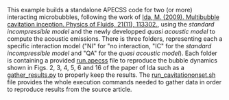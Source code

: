 This example builds a standalone APECSS code for two (or more) interacting microbubbles, following the work of [Ida, M. (2009). Multibubble cavitation inception. Physics of Fluids, 21(11), 113302.](https://doi.org/10.1063/1.3265547), using the _standard incompressible model_ and the newly developped _quasi acoustic model_ to compute the acoustic emissions. There is three folders, representing each a specific interaction model ("NI" for "no interaction, "IC" for the _standard incompressible model_ and "QA" for the _quasi acoustic model_). Each folder is containing a provided [run.apecss](./IC/run.apecss) file to reproduce the bubble dynamics shown in Figs. 2, 3, 4, 5, 6 and 16 of the paper of Ida such as a [gather_results.py](./IC/gather_results.py) to properly keep the results. The [run_cavitationonset.sh](./run_cavitationonset.sh) file provides the whole execution commands needed to gather data in order to reproduce results from the source article.